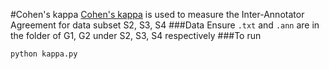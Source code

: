 #Cohen's kappa
[Cohen's kappa](http://en.wikipedia.org/wiki/Cohen's_kappa) is used to measure the Inter-Annotator Agreement for data subset S2, S3, S4
###Data
Ensure `.txt` and `.ann` are in the folder of G1, G2 under S2, S3, S4 respectively
###To run
```bash
python kappa.py
```